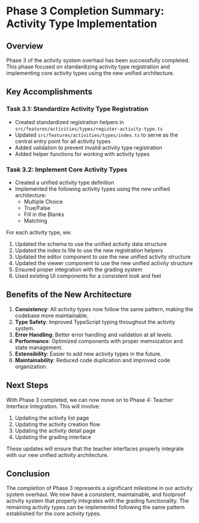 # Phase 3 Completion Summary: Activity Type Implementation

## Overview

Phase 3 of the activity system overhaul has been successfully completed. This phase focused on standardizing activity type registration and implementing core activity types using the new unified architecture.

## Key Accomplishments

### Task 3.1: Standardize Activity Type Registration
- Created standardized registration helpers in `src/features/activities/types/register-activity-type.ts`
- Updated `src/features/activities/types/index.ts` to serve as the central entry point for all activity types
- Added validation to prevent invalid activity type registration
- Added helper functions for working with activity types

### Task 3.2: Implement Core Activity Types
- Created a unified activity type definition
- Implemented the following activity types using the new unified architecture:
  - Multiple Choice
  - True/False
  - Fill in the Blanks
  - Matching

For each activity type, we:
1. Updated the schema to use the unified activity data structure
2. Updated the index.ts file to use the new registration helpers
3. Updated the editor component to use the new unified activity structure
4. Updated the viewer component to use the new unified activity structure
5. Ensured proper integration with the grading system
6. Used existing UI components for a consistent look and feel

## Benefits of the New Architecture

1. **Consistency**: All activity types now follow the same pattern, making the codebase more maintainable.
2. **Type Safety**: Improved TypeScript typing throughout the activity system.
3. **Error Handling**: Better error handling and validation at all levels.
4. **Performance**: Optimized components with proper memoization and state management.
5. **Extensibility**: Easier to add new activity types in the future.
6. **Maintainability**: Reduced code duplication and improved code organization.

## Next Steps

With Phase 3 completed, we can now move on to Phase 4: Teacher Interface Integration. This will involve:

1. Updating the activity list page
2. Updating the activity creation flow
3. Updating the activity detail page
4. Updating the grading interface

These updates will ensure that the teacher interfaces properly integrate with our new unified activity architecture.

## Conclusion

The completion of Phase 3 represents a significant milestone in our activity system overhaul. We now have a consistent, maintainable, and foolproof activity system that properly integrates with the grading functionality. The remaining activity types can be implemented following the same pattern established for the core activity types.
